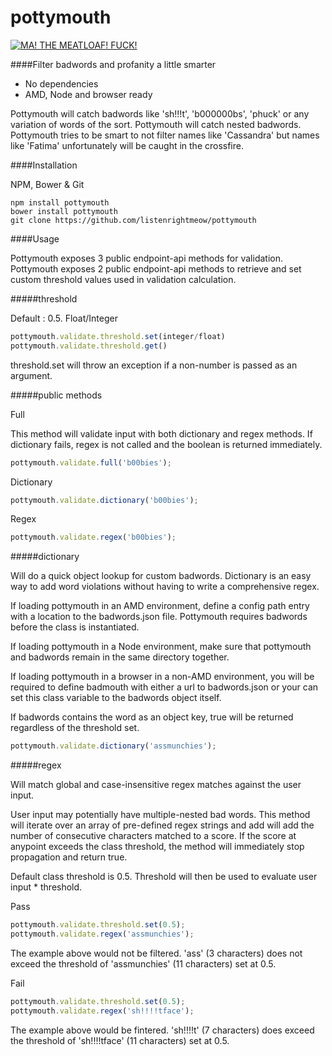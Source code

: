 pottymouth
==========

[![MA! THE MEATLOAF! FUCK!](http://img.youtube.com/vi/http://img.youtube.com/vi/m0NGZd_jBcA/0.jpg/0.jpg)](https://www.youtube.com/watch?v=m0NGZd_jBcA)


####Filter badwords and profanity a little smarter
- No dependencies
- AMD, Node and browser ready

Pottymouth will catch badwords like 'sh!!!t', 'b000000bs', 'phuck' or any variation of words of the sort. Pottymouth will catch nested badwords. Pottymouth tries to be smart to not filter names like 'Cassandra' but names like 'Fatima' unfortunately will be caught in the crossfire.

####Installation

NPM, Bower & Git
```
npm install pottymouth
bower install pottymouth
git clone https://github.com/listenrightmeow/pottymouth
```

####Usage

Pottymouth exposes 3 public endpoint-api methods for validation.
Pottymouth exposes 2 public endpoint-api methods to retrieve and set custom threshold values used in validation calculation.

#####threshold

Default : 0.5. Float/Integer

```js
pottymouth.validate.threshold.set(integer/float)
pottymouth.validate.threshold.get()
```

threshold.set will throw an exception if a non-number is passed as an argument.

#####public methods

Full

This method will validate input with both dictionary and regex methods. If dictionary fails, regex is not called and the boolean is returned immediately.

```js
pottymouth.validate.full('b00bies');
```

Dictionary
```js
pottymouth.validate.dictionary('b00bies');
```

Regex
```js
pottymouth.validate.regex('b00bies');
```

#####dictionary

Will do a quick object lookup for custom badwords.
Dictionary is an easy way to add word violations without having to write a comprehensive regex.

If loading pottymouth in an AMD environment, define a config path entry with a location to the badwords.json file. Pottymouth requires badwords before the class is instantiated.

If loading pottymouth in a Node environment, make sure that pottymouth and badwords remain in the same directory together.

If loading pottymouth in a browser in a non-AMD environment, you will be required to define badmouth with either a url to badwords.json or your can set this class variable to the badwords object itself.

If badwords contains the word as an object key, true will be returned regardless of the threshold set.

```js
pottymouth.validate.dictionary('assmunchies');
```

#####regex

Will match global and case-insensitive regex matches against the user input.

User input may potentially have multiple-nested bad words. This method will iterate over an array of pre-defined regex strings and add will add the number of consecutive characters matched to a score. If the score at anypoint exceeds the class threshold, the method will immediately stop propagation and return true.

Default class threshold is 0.5. Threshold will then be used to evaluate user input * threshold.

Pass
```js
pottymouth.validate.threshold.set(0.5);
pottymouth.validate.regex('assmunchies');
```

The example above would not be filtered. 'ass' (3 characters) does not exceed the threshold of 'assmunchies' (11 characters) set at 0.5.

Fail
```js
pottymouth.validate.threshold.set(0.5);
pottymouth.validate.regex('sh!!!!tface');
```

The example above would be fintered. 'sh!!!!t' (7 characters) does exceed the threshold of 'sh!!!!tface' (11 characters) set at 0.5.